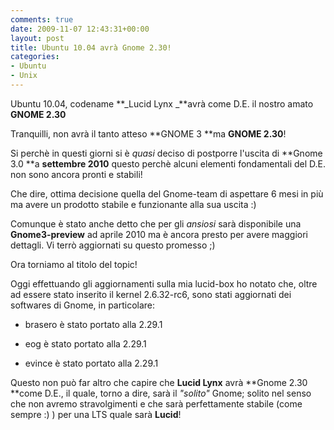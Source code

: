 ```yaml
---
comments: true
date: 2009-11-07 12:43:31+00:00
layout: post
title: Ubuntu 10.04 avrà Gnome 2.30!
categories:
- Ubuntu
- Unix
---
```


Ubuntu 10.04, codename **_Lucid Lynx _**avrà come D.E. il nostro amato **GNOME 2.30**

Tranquilli, non avrà il tanto atteso **GNOME 3 **ma **GNOME 2.30**!

Si perchè in questi giorni si è _quasi_ deciso di postporre l'uscita di **Gnome 3.0 **a **settembre 2010** questo perchè alcuni elementi fondamentali del D.E. non sono ancora pronti e stabili!

Che dire, ottima decisione quella del Gnome-team di aspettare 6 mesi in più ma avere un prodotto stabile e funzionante alla sua uscita :)

Comunque è stato anche detto che per gli _ansiosi_ sarà disponibile una **Gnome3-preview** ad aprile 2010 ma è ancora presto per avere maggiori dettagli. Vi terrò aggiornati su questo promesso ;)

Ora torniamo al titolo del topic!

Oggi effettuando gli aggiornamenti sulla mia lucid-box ho notato che, oltre ad essere stato inserito il kernel 2.6.32-rc6, sono stati aggiornati dei softwares di Gnome, in particolare:



	
  * brasero è stato portato alla 2.29.1

	
  * eog è stato portato alla 2.29.1

	
  * evince è stato portato alla 2.29.1


Questo non può far altro che capire che **Lucid Lynx** avrà **Gnome 2.30 **come D.E., il quale, torno a dire, sarà il _"solito"_ Gnome; solito nel senso che non avremo stravolgimenti e che sarà perfettamente stabile (come sempre :) ) per una LTS quale sarà **Lucid**!
